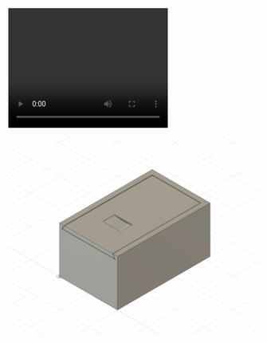 <video width="320" height="240" controls>
  <source src="SlidingDovetailLidBox.mp4" type="video/mp4">
</video>

![Alt text](SlidingDovetailLidBox.png)


